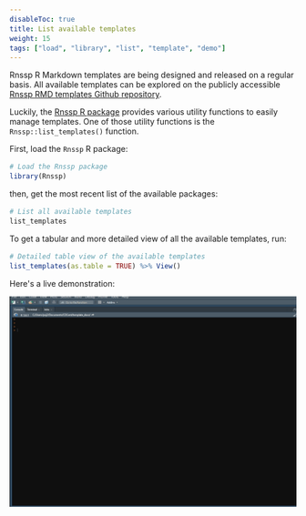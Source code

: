 ```yaml
---
disableToc: true
title: List available templates
weight: 15
tags: ["load", "library", "list", "template", "demo"] 
---
```


Rnssp R Markdown templates are being designed and released on a regular basis. All available templates can be explored on the publicly accessible [Rnssp RMD templates Github repository](https://github.com/CDCgov/Rnssp-rmd-templates). 

Luckily, the [Rnssp R package](https://cdcgov.github.io/Rnssp/) provides various utility functions to easily manage templates. One of those utility functions is the `Rnssp::list_templates()` function.

First, load the `Rnssp` R package:

```r
# Load the Rnssp package
library(Rnssp)
```

then, get the most recent list of the available packages:

```r
# List all available templates
list_templates
```

To get a tabular and more detailed view of all the available templates, run:

```r
# Detailed table view of the available templates
list_templates(as.table = TRUE) %>% View()
```

Here's a live demonstration:

![Magic](images/list_available_Rnssp_templates.gif?classes=shadow)

